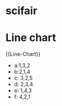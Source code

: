 # scifair


# Line chart
{{Line-Chart}}
- a:1,3,2
- b:2,1,4
- c: 3,2,5
- d: 2,3,4
- e: 1,4,3
- f: 4,2,1
